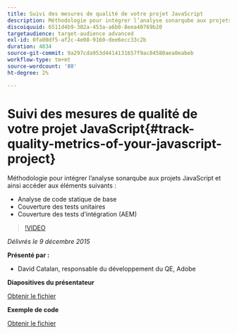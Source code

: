 ```yaml
---
title: Suivi des mesures de qualité de votre projet JavaScript
description: Méthodologie pour intégrer l’analyse sonarqube aux projets JavaScript et ainsi accéder à l’analyse de code statique de base ・ Couverture de test unitaire ・ Couverture de test d’intégration (AEM)
discoiquuid: 6511d4b9-302a-453a-a6b0-8eea40769b20
targetaudience: target-audience advanced
exl-id: 0fa00df5-af2c-4e08-9160-dee6ecc33c2b
duration: 4834
source-git-commit: 9a297cda953d4414131657f9ac84580aea0eabeb
workflow-type: tm+mt
source-wordcount: '80'
ht-degree: 2%

---
```


# Suivi des mesures de qualité de votre projet JavaScript{#track-quality-metrics-of-your-javascript-project}

Méthodologie pour intégrer l’analyse sonarqube aux projets JavaScript et ainsi accéder aux éléments suivants :

* Analyse de code statique de base
* Couverture des tests unitaires
* Couverture des tests d’intégration (AEM)

>[!VIDEO](https://video.tv.adobe.com/v/19372/?quality=9)

*Délivrés le 9 décembre 2015*

**Présenté par :**

* David Catalan, responsable du développement du QE, Adobe

**Diapositives du présentateur**

[Obtenir le fichier](assets/aem-gems-js-quality-metrics-12-9-15.pdf)

**Exemple de code**

[Obtenir le fichier](assets/com-adobe-granite-ui-utils-timing-with-licenses.zip)
<!--
[Get back to the Overview](https://helpx.adobe.com/experience-manager/kt/eseminars/gems/aem-index.html)
-->
